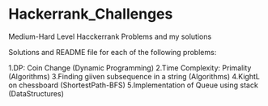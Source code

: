 # Hackerrank_Challenges
Medium-Hard Level Hacckerrank Problems and my solutions


Solutions and README file for each of the following problems:

1.DP: Coin Change (Dynamic Programming)
2.Time Complexity: Primality (Algorithms)
3.Finding giiven subsequence in a string (Algorithms)
4.KightL on chessboard (ShortestPath-BFS)
5.Implementation of Queue using stack (DataStructures)

